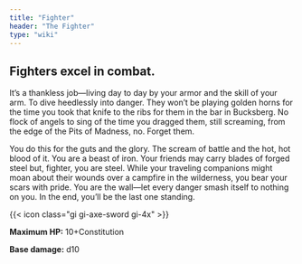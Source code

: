 ```yaml
---
title: "Fighter"
header: "The Fighter"
type: "wiki"
---
```


## Fighters excel in combat.
It’s a thankless job—living day to day by your armor and the skill of your arm. To dive heedlessly into danger. They won’t be playing golden horns for the time you took that knife to the ribs for them in the bar in Bucksberg. No flock of angels to sing of the time you dragged them, still screaming, from the edge of the Pits of Madness, no. 
Forget them. 

You do this for the guts and the glory. The scream of battle and the hot, hot blood of it. You are a beast of iron. Your friends may carry blades of forged steel but, fighter, you are steel. While your traveling companions might moan about their wounds over a campfire in the wilderness, you bear your scars with pride. You are the wall—let every danger smash itself to nothing on you. In the end, you’ll be the last one standing.

{{< icon class="gi gi-axe-sword gi-4x" >}}

**Maximum HP:** 10+Constitution

**Base damage:** d10